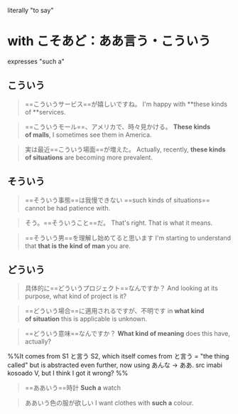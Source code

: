 literally "to say"

# with こそあど：ああ言う・こういう
expresses "such a"
## こういう
>==こういうサービス==が嬉しいですね。
>I'm happy with **these kinds of **services.

>==こういうモール==、アメリカで、時々見かける。
>**These kinds of malls**, I sometimes see them in America.

>実は最近==こういう場面==が増えた。
>Actually, recently, **these kinds of situations** are becoming more prevalent.

## そういう
>==そういう事態==は我慢できない
>==such kinds of situations== cannot be had patience with.

>そう。==そういうこと==だ。
>That's right. That is what it means.

>==そういう男==を理解し始めてると思います
>I'm starting to understand that **that is the kind of man** you are.

## どういう
>具体的に==どういうプロジェクト==なんですか？
>And looking at its purpose, what kind of project is it?

>==どういう場合==に適用されるですが、不明です
>in **what kind of situation** this is applicable is unknown.

>==どういう意味==なんですか？
>**What kind of meaning** does this have, actually?

%%It comes from S1 と言う S2, which itself comes from と言う = "the thing called" but is abstracted even further, now using あんな -> ああ. src imabi kosoado V, but I think I got it wrong? %%
>==ああいう==時計
>**Such a** watch

>ああいう色の服が欲しい
>I want clothes with **such a** colour.
